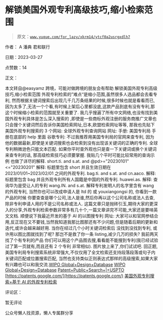 # 解锁美国外观专利高级技巧,缩小检索范围

> 原文：[`www.yuque.com/for_lazy/xkrm14/ytcf0a2usrgxdlh7`](https://www.yuque.com/for_lazy/xkrm14/ytcf0a2usrgxdlh7)



作者： A 潘典 君和联行



日期：2023-03-27



点赞数：14

<ne-hole id="ud6e7a26c" data-lake-id="ud6e7a26c">

正文：



本文转自@easyamz 跨境，可能对做跨境的朋友会有帮助 解锁美国外观专利高级技巧,缩小检索范围 外观专利检索的”难点“是缩小范围,虽然很多人选品都会去看专利, 然而根据关键词搜索后出现几千几万条结果的时候,很多时候也就是看看而已,因为太多了,无法一个个看,有时候上架后心里都没底,这款产品到底有没有专利,那这个时候缩小检索的范围就至关重要了. 我几乎搜遍了所有中文网络,也没有找到美国外观专利具体是怎么深入搜索的 ,即使是一些商标外观注册的服务商推广文章也只会搜个关键词然后告诉你美国检索网址,日本,欧盟检索网址等等, 那我也先贴下 美国外观专利搜索的 3 个网站: 全球外观专利查询网站 网址: 手册: 美国专利局 手册在底部的 help 里面 谷歌专利: 不过我推荐用美国专利局的官网来查专利, 因为他的数据最新,即使是关键词搜索也会检索到没有出现该关键词的正确的专利. 全球专利稍微逊色只能文本匹配. 如果你平时查外观也只是查一下关键词或换个关键词来查专利的话, 那高级检索技巧必须要掌握. 我贴几个平时可能比较常用的查询示例 也做了详尽的解释. short.ti. and s.at. and @pd>="20230101"<="20230201" 解释: 标题里包含 short 并且生效日期在 2023/01/01~2023/02/01 之间的外观专利. bag.ti. and s.at. and cn.aaco. 解释: 标题里包含 bag 并且外观专利所有人国籍是中国的外观专利. huawei.as. 解释: 查询华为是受让人的专利 wang.IN. and s.at. 解释专利发明人的名字里含有 wang 的外观专利, 当然你也可以改成申请人是 ltd 的 或 youxiangongsi 的, 你看到一款产品的时候 你要查查是哪个公司,法人是谁,然后你再以这个公司名称或法人去查,除非专利申请人用的不是公司名称或法人. 这篇文章只是抛砖引玉,期待大家的更深入的分享,外观专利检索参数非常多有几十个,一篇文章讲完不可能,大家还是要啃英文文档. 顺便说下我最近开发的基于 AI 的以图搜专利 网址: 大家可以和官网参结合用,反正现在又不要钱,当然我知道我那比图那还有不少问题,但是随着后期的更新和迭代,或许会越来越好用. 当你在经过几个小时关键词检索后 没找到没找到专利, 或许用以图比图就找到了呢? 那岂不是救了你一条 listing,减少几万的损失? 我前两天找了个有专利的产品 你们可以用这个产品图去搜,看看能不能搜到专利(我已经试验过了第一页就有,而且还有 2 个专利 非常相似). 图片放上来了,你们试试吧. 回正题,美国专利局专利搜索系统非常强大,不仅仅用了全文检索还支持段落段落或句子内关键词匹配或位置搜索匹配, 当然也支持类似正则表达式那样的高级搜索,如果大家有兴趣也可以和我交流.[WIPO Global+Design+Database](https://www3.wipo.int/designdb/en/design_search?continueFlag=9cf71944034535d667a60ca77f7f8b71) [WIPO Global+Design+Database](https://www3.wipo.int/designdb/en/index.jsp) [Patent+Public+Search+|+USPTO](https://ppubs.uspto.gov/pubwebapp/?continueFlag=9cf71944034535d667a60ca77f7f8b71) [https://patents.google.com/](https://patents.google.com/) [美国外观专利搜索+基于 AI 的外观专利检索](https://www.easyamz.cn/patents/us/design/?continueFlag=9cf71944034535d667a60ca77f7f8b71)

<ne-hole id="ud14566f6" data-lake-id="ud14566f6">

评论区：



暂无评论

<ne-hole id="u6424d086" data-lake-id="u6424d086">

公众号懒人找资源，懒人专属群分享

</ne-hole></ne-hole></ne-hole>